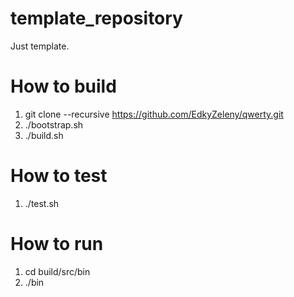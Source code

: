 # template_repository
Just template.

# How to build

1. git clone --recursive https://github.com/EdkyZeleny/qwerty.git
2. ./bootstrap.sh
3. ./build.sh

# How to test

1. ./test.sh

# How to run
1. cd build/src/bin
2. ./bin
